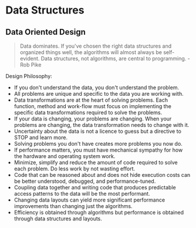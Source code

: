 # Data Structures

## Data Oriented Design

> Data dominates. If you've chosen the right data structures and organized things well, the algorithms will almost always be self-evident. Data structures, not algorithms, are central to programming. - Rob Pike

Design Philosophy:

- If you don't understand the data, you don't understand the problem.
- All problems are unique and specific to the data you are working with.
- Data transformations are at the heart of solving problems. Each function, method and work-flow must focus on implementing the specific data transformations required to solve the problems.
- If your data is changing, your problems are changing. When your problems are changing, the data transformation needs to change with it.
- Uncertainty about the data is not a licence to guess but a directive to STOP and learn more.
- Solving problems you don't have creates more problems you now do.
- If performance matters, you must have mechanical sympathy for how the hardware and operating system work.
- Minimize, simplify and reduce the amount of code required to solve each problem. Do less work by not wasting effort.
- Code that can be reasoned about and does not hide execution costs can be better understood, debugged, and performance-tuned.
- Coupling data together and writing code that produces predictable access patterns to the data will be the most performant.
- Changing data layouts can yield more significant performance improvements than changing just the algorithms.
- Efficiency is obtained through algorithms but performance is obtained through data structures and layouts.
